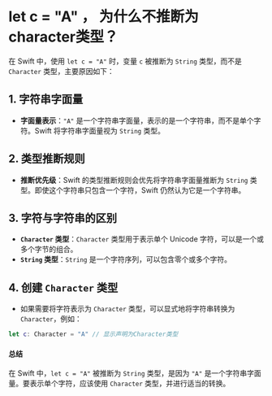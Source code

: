# let c = "A" ， 为什么不推断为character类型？

在 Swift 中，使用 `let c = "A"` 时，变量 `c` 被推断为 `String` 类型，而不是 `Character` 类型，主要原因如下：

## 1. **字符串字面量**

* **字面量表示**：`"A"` 是一个字符串字面量，表示的是一个字符串，而不是单个字符。Swift 将字符串字面量视为 `String` 类型。

## 2. **类型推断规则**

* **推断优先级**：Swift 的类型推断规则会优先将字符串字面量推断为 `String` 类型。即使这个字符串只包含一个字符，Swift 仍然认为它是一个字符串。

## 3. **字符与字符串的区别**

* **`Character` 类型**：`Character` 类型用于表示单个 Unicode 字符，可以是一个或多个字节的组合。
* **`String` 类型**：`String` 是一个字符序列，可以包含零个或多个字符。

## 4. **创建 `Character` 类型**

* 如果需要将字符表示为 `Character` 类型，可以显式地将字符串转换为 `Character`，例如：

```swift
let c: Character = "A" // 显示声明为Character类型
```

#### 总结

在 Swift 中，`let c = "A"` 被推断为 `String` 类型，是因为 `"A"` 是一个字符串字面量。要表示单个字符，应该使用 `Character` 类型，并进行适当的转换。
